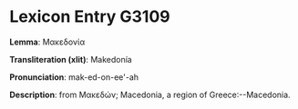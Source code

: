 # Lexicon Entry G3109

**Lemma**: Μακεδονία

**Transliteration (xlit)**: Makedonía

**Pronunciation**: mak-ed-on-ee'-ah

**Description**:
from Μακεδών; Macedonia, a region of Greece:--Macedonia.
